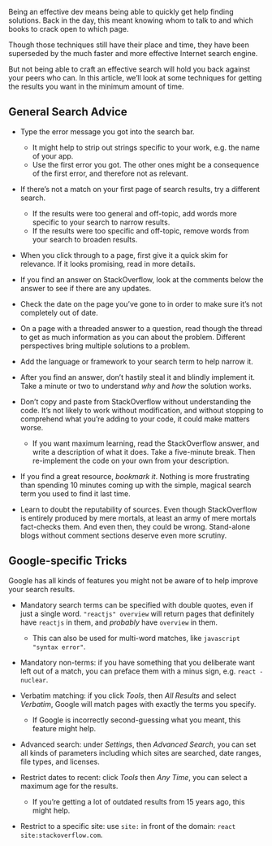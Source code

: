 Being an effective dev means being able to quickly get help finding solutions. Back in the day, this meant knowing whom to talk to and which books to crack open to which page.

Though those techniques still have their place and time, they have been superseded by the much faster and more effective Internet search engine.

But not being able to craft an effective search will hold you back against your peers who can. In this article, we’ll look at some techniques for getting the results you want in the minimum amount of time.

General Search Advice
---------------------

-   Type the error message you got into the search bar.
    -   It might help to strip out strings specific to your work, e.g. the name of your app.
    -   Use the first error you got. The other ones might be a consequence of the first error, and therefore not as relevant.
-   If there’s not a match on your first page of search results, try a different search.
    -   If the results were too general and off-topic, add words more specific to your search to narrow results.
    -   If the results were too specific and off-topic, remove words from your search to broaden results.
-   When you click through to a page, first give it a quick skim for relevance. If it looks promising, read in more details.

-   If you find an answer on StackOverflow, look at the comments below the answer to see if there are any updates.

-   Check the date on the page you’ve gone to in order to make sure it’s not completely out of date.

-   On a page with a threaded answer to a question, read though the thread to get as much information as you can about the problem. Different perspectives bring multiple solutions to a problem.

-   Add the language or framework to your search term to help narrow it.

-   After you find an answer, don’t hastily steal it and blindly implement it. Take a minute or two to understand *why* and *how* the solution works.

-   Don’t copy and paste from StackOverflow without understanding the code. It’s not likely to work without modification, and without stopping to comprehend what you’re adding to your code, it could make matters worse.
    -   If you want maximum learning, read the StackOverflow answer, and write a description of what it does. Take a five-minute break. Then re-implement the code on your own from your description.
-   If you find a great resource, *bookmark it*. Nothing is more frustrating than spending 10 minutes coming up with the simple, magical search term you used to find it last time.

-   Learn to doubt the reputability of sources. Even though StackOverflow is entirely produced by mere mortals, at least an army of mere mortals fact-checks them. And even then, they could be wrong. Stand-alone blogs without comment sections deserve even more scrutiny.

Google-specific Tricks
----------------------

Google has all kinds of features you might not be aware of to help improve your search results.

-   Mandatory search terms can be specified with double quotes, even if just a single word. `"reactjs" overview` will return pages that definitely have `reactjs` in them, and *probably* have `overview` in them.
    -   This can also be used for multi-word matches, like `javascript "syntax error"`.
-   Mandatory non-terms: if you have something that you deliberate want left out of a match, you can preface them with a minus sign, e.g. `react -nuclear`.

-   Verbatim matching: if you click *Tools*, then *All Results* and select *Verbatim*, Google will match pages with exactly the terms you specify.
    -   If Google is incorrectly second-guessing what you meant, this feature might help.
-   Advanced search: under *Settings*, then *Advanced Search*, you can set all kinds of parameters including which sites are searched, date ranges, file types, and licenses.

-   Restrict dates to recent: click *Tools* then *Any Time*, you can select a maximum age for the results.
    -   If you’re getting a lot of outdated results from 15 years ago, this might help.
-   Restrict to a specific site: use `site:` in front of the domain: `react site:stackoverflow.com`.
